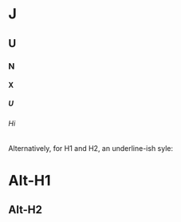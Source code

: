 # J
## U
### N
#### X
##### U
###### Hi

Alternatively, for H1 and H2, an underline-ish syle:

Alt-H1
======

Alt-H2
------
